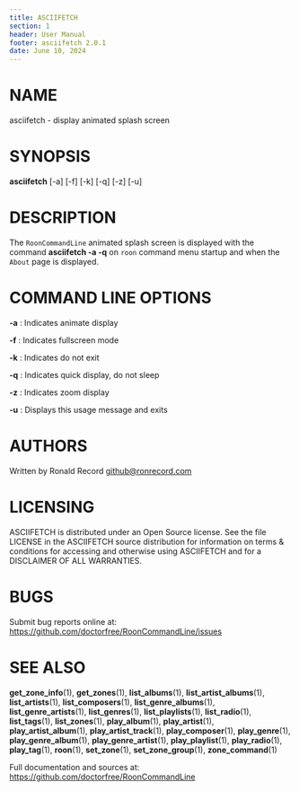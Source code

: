 ```yaml
---
title: ASCIIFETCH
section: 1
header: User Manual
footer: asciifetch 2.0.1
date: June 10, 2024
---
```

# NAME
asciifetch - display animated splash screen

# SYNOPSIS
**asciifetch** [-a] [-f] [-k] [-q] [-z] [-u]

# DESCRIPTION
The `RoonCommandLine` animated splash screen is displayed with the command **asciifetch -a -q** on `roon` command menu startup and when the `About` page is displayed. 

# COMMAND LINE OPTIONS
**-a**
: Indicates animate display

**-f**
: Indicates fullscreen mode

**-k**
: Indicates do not exit

**-q**
: Indicates quick display, do not sleep

**-z**
: Indicates zoom display

**-u**
: Displays this usage message and exits

# AUTHORS
Written by Ronald Record github@ronrecord.com

# LICENSING
ASCIIFETCH is distributed under an Open Source license.
See the file LICENSE in the ASCIIFETCH source distribution
for information on terms &amp; conditions for accessing and
otherwise using ASCIIFETCH and for a DISCLAIMER OF ALL WARRANTIES.

# BUGS
Submit bug reports online at: https://github.com/doctorfree/RoonCommandLine/issues

# SEE ALSO
**get_zone_info**(1), **get_zones**(1), **list_albums**(1), **list_artist_albums**(1), **list_artists**(1), **list_composers**(1), **list_genre_albums**(1), **list_genre_artists**(1), **list_genres**(1), **list_playlists**(1), **list_radio**(1), **list_tags**(1), **list_zones**(1), **play_album**(1), **play_artist**(1), **play_artist_album**(1), **play_artist_track**(1), **play_composer**(1), **play_genre**(1), **play_genre_album**(1), **play_genre_artist**(1), **play_playlist**(1), **play_radio**(1), **play_tag**(1), **roon**(1), **set_zone**(1), **set_zone_group**(1), **zone_command**(1)

Full documentation and sources at: https://github.com/doctorfree/RoonCommandLine

